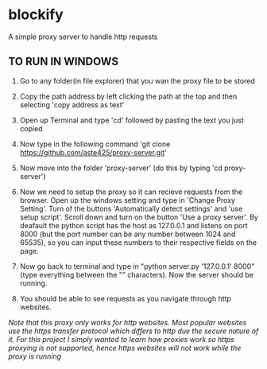 # blockify
A simple proxy server to handle http requests

## TO RUN IN WINDOWS

1) Go to any folder(in file explorer) that you wan the proxy file to be stored

2) Copy the path address by left clicking the path at the top and then selecting 'copy address as text'

3) Open up Terminal and type 'cd' followed by pasting the text you just copied

4) Now type in the following command 'git clone https://github.com/aste425/proxy-server.git'

5) Now move into the folder 'proxy-server' (do this by typing 'cd proxy-server')

6) Now we need to setup the proxy so it can recieve requests from the browser. Open up the windows setting and type in 'Change Proxy Setting'. Turn of the buttons 'Automatically detect settings' and 'use setup script'. Scroll down and turn on the button 'Use a proxy server'. By deafault the python script has the host as 127.0.0.1 and listens on port 8000 (but the port number can be any number between 1024 and 65535), so you can input these numbers to their respective fields on the page.

7) Now go back to terminal and type in "python server.py '127.0.0.1' 8000" (type everything between the "" characters). Now the server should be running.

8) You should be able to see requests as you navigate through http websites.

*Note that this proxy only works for http websites. Most popular websites use the https transfer protocol which differs to http due the secure nature of it. For this project I simply wanted to learn how proxies work so https proxying is not supported, hence https websites will not work while the proxy is running*
